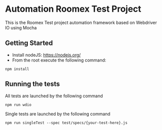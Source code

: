 # Automation Roomex Test Project

This is the Roomex Test project automation framework based on Webdriver IO using Mocha

## Getting Started

* Install nodeJS: https://nodejs.org/
* From the root execute the following command:

```
npm install
```

## Running the tests

All tests are launched by the following command
```
npm run wdio
```

Single tests are launched by the following command
```
npm run singleTest --spec test/specs/{your-test-here}.js 
```
